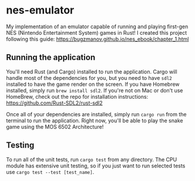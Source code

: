 # nes-emulator

My implementation of an emulator capable of running and playing first-gen NES (Nintendo Entertainment System) games in Rust! I created this project following this guide: https://bugzmanov.github.io/nes_ebook/chapter_1.html

## Running the application
You'll need Rust (and Cargo) installed to run the application. Cargo will handle most of the dependencies for you, but you need to have `sdl2` installed to have the game render on the screen. If you have Homebrew installed, simply run `brew install sdl2`. If you're not on Mac or don't use HomeBrew, check out the repo for installation instructions: https://github.com/Rust-SDL2/rust-sdl2

Once all of your dependencies are installed, simply run `cargo run` from the terminal to run the application. Right now, you'll be able to play the snake game using the MOS 6502 Architecture!

## Testing
To run all of the unit tests, run `cargo test` from any directory. The CPU module has extensive unit testing, so if you just want to run selected tests use `cargo test --test [test_name]`. 


